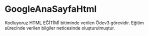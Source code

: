 # GoogleAnaSayfaHtml
Kodluyoruz HTML EĞİTİMİ bitiminde verilen Ödev3 görevidir.
Eğitim sürecinde verilen bilgiler neticesinde oluşturulmuştur.